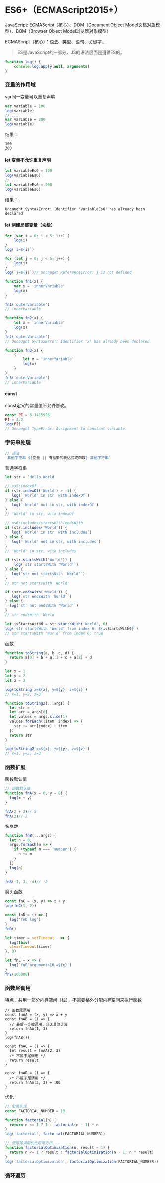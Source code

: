 # ES6+（ECMAScript2015+）

JavaScript: ECMAScript（核心）、DOM（Document Object Model文档对象模型）、BOM（Browser Object Model浏览器对象模型）

ECMAScript（核心）：语法、类型、语句、关键字...

> ES是JavaScript的一部分，JS的语法层面是遵循ES的。

```javascript
function log() {
    console.log.apply(null, arguments)
}
```

### 变量的作用域

var同一变量可以重复声明

```javascript
var variable = 100
log(variable)
// ...
var variable = 200
log(variable)
```

结果：

```
100
200
```

#### let 变量不允许重复声明

```javascript
let variableEs6 = 100
log(variableEs6)
// ...
let variableEs6 = 200
log(variableEs6)
```

结果：

```
Uncaught SyntaxError: Identifier 'variableEs6' has already been declared
```

#### let 创建局部变量（块级）

```javascript
for (var i = 0; i < 5; i++) {
    log(i)
}
log(`i=${i}`)

for (let j = 0; j < 5; j++) {
    log(j)
}
log(`j=${j}`)// Uncaught ReferenceError: j is not defined
```

```javascript
function fn1(x) {
    var x = 'innerVariable'
    log(x)
}

fn1('outerVariable')
// innerVariable

function fn2(x) {
    let x = 'innerVariable'
    log(x)
}
fn2('outerVariable')
// Uncaught SyntaxError: Identifier 'x' has already been declared

function fn3(x) {
    {
        let x = 'innerVariable'
        log(x)
    }
}
fn3('outerVariable')
// innerVariable
```

#### const

const定义的常量值不允许修改。

```javascript
const PI = 3.1415926
PI = 3.2
log(PI)
// Uncaught TypeError: Assignment to constant variable.
```

### 字符串处理

```javascript
// 语法
`其他字符串 ${变量 || 有结果的表达式或函数} 其他字符串`
```

普通字符串

```javascript
let str = 'Hello World'

// es5:indexOf
if (str.indexOf('World') > -1) {
   log(`'World' in str, with indexOf`)
} else {
   log(`'World' not in str, with indexOf`)
}
// 'World' in str, with indexOf

// es6:includes/startsWith/endsWith
if (str.includes('World')) {
   log(`'World' in str, with includes`)
} else {
   log(`'World' not in str, with includes`)
}
// 'World' in str, with includes

if (str.startsWith('World')) {
    log(`str startsWith 'World'`)
} else {
   log(`str not startsWith 'World'`)
}
// str not startsWith 'World'

if (str.endsWith('World')) {
   log(`str endsWith 'World'`)
} else {
  log(`str not endsWith 'World'`)
}
// str endsWith 'World'

let isStartsWith6 = str.startsWith('World', 6)
log(`str startsWith 'World' from index 6: ${isStartsWith6}`)
// str startsWith 'World' from index 6: true
```

函数

```javascript
function toString(a, b, c, d) {
  return a[0] + b + a[1] + c + a[2] + d
}

let x = 1
let y = 2
let z = 3

log(toString`x=${x}, y=${y}, z=${z}`)
// x=1, y=2, z=3

function toString2(...args) {
  let str = ''
  let arr = args[0]
  let values = args.slice(1)
  values.forEach((item, index) => {
    str += arr[index] + item
  })
  return str
}

log(toString2`x=${x}, y=${y}, z=${z}`)
// x=1, y=2, z=3
````

### 函数扩展

函数默认值

```javascript
// 函数默认值
function fnA(x = 0, y = 0) {
  log(x + y)
}

fnA(2 + 3)// 5
fnA(2)// 2
```

多参数

```javascript
function fnB(...args) {
  let n = 0;
  args.forEach(m => {
    if (typeof m === 'number') {
      n += m
    }
  })
  log(n)
}

fnB(-1, 3, -4)// -2
```

箭头函数

```javascript
const fnC = (x, y) => x + y
log(fnC(1, 2))

const fnD = () => {
  log('fnD log')
}
fnD()

let timer = setTimeout(_ => {
  log(this)
  clearTimeout(timer)
}, 0)

let fnE = x => {
  log(`fnE arguments[0]=${x}`)
}
fnE(100000)
```

### 函数尾调用

特点：共用一部分内存空间（栈），不需要格外分配内存空间来执行函数

```
// 函数尾调用
const fnAA = (x, y) => x + y
const fnAB = () => {
  // 最后一步被调用，且无其他计算
  return fnAA(1, 3)
}
log(fnAB())

const fnAC = () => {
  let result = fnAA(2, 3)
  /* 不属于尾调用 */
  return result
}

const fnAD = () => {
  /* 不属于尾调用 */
  return fnAA(2, 3) + 100
}
```

优化

```javascript
// 阶乘实现
const FACTORIAL_NUMBER = 10

function factorial(n) {
  return n <= 1 ? 1 : factorial(n - 1) * n
}
log('factorial', factorial(FACTORIAL_NUMBER))

// 使用尾调用优化阶乘方法
function factorialOptimization(n, result = 1) {
  return n <= 1 ? result : factorialOptimization(n - 1, n * result)
}
log('factorialOptimization', factorialOptimization(FACTORIAL_NUMBER))
```

### 循环遍历


